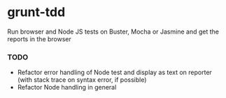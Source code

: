grunt-tdd
=========

Run browser and Node JS tests on Buster, Mocha or Jasmine and get the reports in the browser

### TODO
- Refactor error handling of Node test and display as text on reporter (with stack trace on syntax error, if possible)
- Refactor Node handling in general